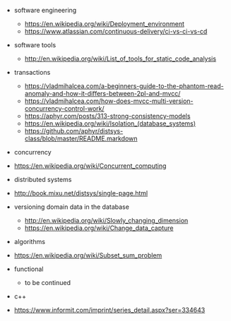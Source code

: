 * software engineering
  * https://en.wikipedia.org/wiki/Deployment_environment
  * https://www.atlassian.com/continuous-delivery/ci-vs-ci-vs-cd
  
* software tools
  * http://en.wikipedia.org/wiki/List_of_tools_for_static_code_analysis
  
* transactions
  * https://vladmihalcea.com/a-beginners-guide-to-the-phantom-read-anomaly-and-how-it-differs-between-2pl-and-mvcc/
  * https://vladmihalcea.com/how-does-mvcc-multi-version-concurrency-control-work/
  * https://aphyr.com/posts/313-strong-consistency-models
  * https://en.wikipedia.org/wiki/Isolation_(database_systems)
  * https://github.com/aphyr/distsys-class/blob/master/README.markdown

* concurrency
 * https://en.wikipedia.org/wiki/Concurrent_computing
 
* distributed systems
 * http://book.mixu.net/distsys/single-page.html

* versioning domain data in the database
  * http://en.wikipedia.org/wiki/Slowly_changing_dimension
  * https://en.wikipedia.org/wiki/Change_data_capture
  
* algorithms
 * https://en.wikipedia.org/wiki/Subset_sum_problem

* functional
  * to be continued
 
* c++
 * https://www.informit.com/imprint/series_detail.aspx?ser=334643

